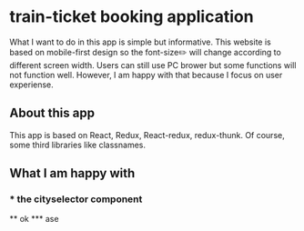 # train-ticket booking application
What I want to do in this app is simple but informative. This website is based on mobile-first design so the font-size:pencil2: will change according to different screen width. Users can still use PC brower but some functions will not function well. However, I am happy with that because I focus on user experiense.
##  About this app
This app is based on React, Redux, React-redux, redux-thunk. Of course, some third libraries like classnames.
## What I am happy with 
### * the cityselector component
** ok
*** ase

